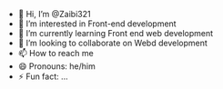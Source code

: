 - 👋 Hi, I’m @Zaibi321
- 👀 I’m interested in Front-end development
- 🌱 I’m currently learning Front end web development
- 💞️ I’m looking to collaborate on Webd development
- 📫 How to reach me 
- 😄 Pronouns: he/him
- ⚡ Fun fact: ...

<!---
Zaibi321/Zaibi321 is a ✨ special ✨ repository because its `README.md` (this file) appears on your GitHub profile.
You can click the Preview link to take a look at your changes.
--->
